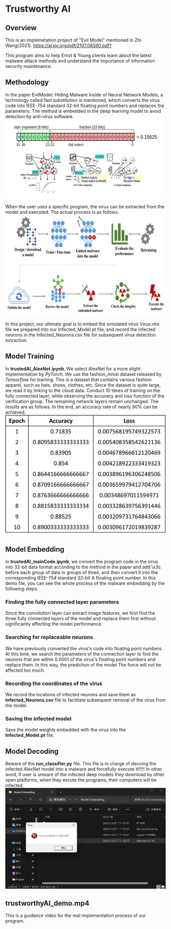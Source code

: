 # Trustworthy AI

## Overview
This is an implemetation project of "Evil Model" mentioned in Zhi Wang(2021). 
<https://arxiv.org/pdf/2107.08590.pdf?>

This program aims to help Ernst & Young clients learn about the latest malware attack methods and understand the importance of information security maintenance.

## Methodology
In the paper EvilModel: Hiding Malware Inside of Neural Network Models, a technology called fast substitution is mentioned, which converts the virus code into IEEE-754 standard 32-bit floating point numbers and replaces the parameters. The method is embedded in the deep learning model to avoid detection by anti-virus software. 
![image](https://github.com/show0117/Trustworthy_AI/blob/main/Embedding_Technique.png)

When the user uses a specific program, the virus can be extracted from the model and executed. The actual process is as follows.
![image](https://github.com/show0117/Trustworthy_AI/blob/main/Malware_Infection_Process.png)

In this project, our ultimate goal is to embed the simulated virus Virus.vbs file we prepared into our Infected_Model.pt file, and record the infected neurons in the Infected_Neurons.csv file for subsequent virus detection extraction.

## Model Training
In **trustedAI_AlexNet.ipynb**, We select AlexNet for a more slight implementation by *PyTorch*. We use the fashion_mnist dataset released by *Tensorflow* for training. This is a dataset that contains various fashion apparel, such as hats, shoes, clothes, etc. Since the dataset is quite large, we read it by linking to the cloud data. Conduct 10 times of training on the fully connected layer, while observing the accuracy and loss function of the verification group. The remaining network layers remain unchanged. The results are as follows. In the end, an accuracy rate of nearly 90% can be achieved.
![image](https://github.com/show0117/Trustworthy_AI/blob/main/Training_Result.png)

## Model Embedding
In **trustedAI_mainCode.ipynb**, we convert the program code in the virus into 32-bit data format according to the method in the paper and add \x3c before each group of data in groups of three, and then convert it into the corresponding IEEE-754 standard 32-bit A floating point number. In this demo file, you can see the whole process of the malware embedding by the following steps.

### Finding the fully connected layer parameters
Since the convolution layer can extract image features, we first find the three fully connected layers of the model and replace them first without significantly affecting the model performance.

### Searching for replaceable neurons
We have previously converted the virus's code into floating point numbers. At this time, we search the parameters of the connection layer to find the neurons that are within 0.0001 of the virus's floating point numbers and replace them. In this way, the prediction of the model The force will not be affected too much.

### Recording the coordinates of the virus
We record the locations of infected neurons and save them as **Infected_Neurons.csv** file to facilitate subsequent removal of the virus from the model.

### Saving the infected model
Save the model weights embedded with the virus into the **Infected_Model.pt** file.

## Model Decoding
Beware of the **run_classifier.py** file. This file is in charge of decoing the infected AlexNet model into a malware and forcefully execute it!!!!! In other word, if user is unware of the infected deep models they download by other open platforms, when they excute the programs, their computers will be infected. 
![image](https://github.com/show0117/Trustworthy_AI/blob/main/Infection.png)

## trustworthyAI_demo.mp4
This is a guidance video for the real implementation process of our program. 

